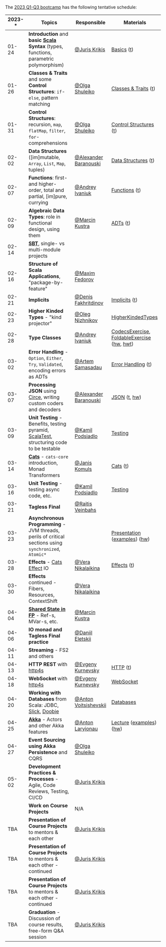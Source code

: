 The [2023 Q1-Q3 bootcamp](https://scala-bootcamp.evolution.com/) has the following tentative schedule:

| 2023-* | Topics                                                                                                                      | Responsible                                             | Materials                                                                                                                                                                                                                                                                                                                                                                      |
|--------|-----------------------------------------------------------------------------------------------------------------------------|---------------------------------------------------------|--------------------------------------------------------------------------------------------------------------------------------------------------------------------------------------------------------------------------------------------------------------------------------------------------------------------------------------------------------------------------------|
| 01-24  | **Introduction** and **basic [Scala](https://www.scala-lang.org/) Syntax** (types, functions, parametric polymorphism)      | [@Juris Krikis](https://github.com/jurisk)              | [Basics](src/main/scala/com/evolutiongaming/bootcamp/basics/Basics.scala) ([t](src/test/scala/com/evolutiongaming/bootcamp/basics/BasicsSpec.scala))                                                                                                                                                                                                                           |
| 01-26  | **Classes & Traits** and some **Control Structures**: `if`-`else`, pattern matching                                         | [@Olga Shuleiko](https://github.com/olga-shuleyko)      | [Classes & Traits](src/main/scala/com/evolutiongaming/bootcamp/basics/ClassesAndTraits.scala) ([t](src/test/scala/com/evolutiongaming/bootcamp/basics/ClassesAndTraitsSpec.scala))                                                                                                                                                                                             |
| 01-31  | **Control Structures**: recursion, `map`, `flatMap`, `filter`, `for`-comprehensions                                         | [@Olga Shuleiko](https://github.com/olga-shuleyko)      | [Control Structures](src/main/scala/com/evolutiongaming/bootcamp/basics/ControlStructures.scala) ([t](src/test/scala/com/evolutiongaming/bootcamp/basics/ControlStructuresSpec.scala))                                                                                                                                                                                         |
| 02-02  | **Data Structures** ([im]mutable, `Array`, `List`, `Map`, tuples)                                                           | [@Alexander Baranouski](https://github.com/alba-s)      | [Data Structures](src/main/scala/com/evolutiongaming/bootcamp/basics/DataStructures.scala) ([t](src/test/scala/com/evolutiongaming/bootcamp/basics/DataStructuresSpec.scala))                                                                                                                                                                                                  |
| 02-07  | **Functions**: first- and higher-order, total and partial, [im]pure, currying                                               | [@Andrey Ivaniuk]( https://github.com/anivaniuk)        | [Functions](src/main/scala/com/evolutiongaming/bootcamp/functions/Functions.scala) ([t](src/test/scala/com/evolutiongaming/bootcamp/functions/FunctionsSpec.scala))                                                                                                                                                                                                            |
| 02-09  | **Algebraic Data Types**: role in functional design, using them                                                             | [@Marcin Kustra](https://github.com/MrKustra94)         | [ADTs](src/main/scala/com/evolutiongaming/bootcamp/adt/AlgebraicDataTypes.scala) ([t](src/test/scala/com/evolutiongaming/bootcamp/adt/AlgebraicDataTypesSpec.scala))                                                                                                                                                                                                           |
| 02-14  | **[SBT](https://www.scala-sbt.org/)**, single- vs multi-module projects                                                     |                                                         |                                                                                                                                                                                                                                                                                                                                                                                |
| 02-16  | **Structure of Scala Applications**, "package-by-feature"                                                                   | [@Maxim Fedorov](https://github.com/efemelar)           |                                                                                                                                                                                                                                                                                                                                                                                |
| 02-21  | **Implicits**                                                                                                               | [@Denis Fakhritdinov](https://github.com/dfakhritdinov) | [Implicits](src/main/scala/com/evolutiongaming/bootcamp/implicits/ImplicitClasses.scala) ([t](src/test/scala/com/evolutiongaming/bootcamp/implicits/ImplicitClassesSpec.scala))                                                                                                                                                                                                |
| 02-23  | **Higher Kinded Types** - "kind projector"                                                                                  | [@Oleg Nizhnikov](https://github.com/Odomontois)        | [HigherKindedTypes](src/main/scala/com/evolutiongaming/bootcamp/typeclass/HigherKindedTypes.scala)                                                                                                                                                                                                                                                                             |
| 02-28  | **Type Classes**                                                                                                            | [@Andrey Ivaniuk]( https://github.com/anivaniuk)        | [CodecsExercise](src/main/scala/com/evolutiongaming/bootcamp/typeclass/CodecsExercise.scala), [FoldableExercise](src/main/scala/com/evolutiongaming/bootcamp/typeclass/FoldableExercise.scala) ([hw](src/main/scala/com/evolutiongaming/bootcamp/typeclass/ImplicitsHomework.scala), [hwt](src/test/scala/com/evolutiongaming/bootcamp/typeclass/ImplicitsHomeworkSpec.scala)) |
| 03-02  | **Error Handling** - `Option`, `Either`, `Try`, `Validated`, encoding errors as ADTs                                        | [@Artem Samasadau](https://github.com/pizzaeueu)        | [Error Handling](src/main/scala/com/evolutiongaming/bootcamp/error_handling/ErrorHandling.scala) ([t](src/test/scala/com/evolutiongaming/bootcamp/error_handling/ErrorHandlingSpec.scala))                                                                                                                                                                                     |
| 03-07  | **Processing JSON** using [Circe](https://circe.github.io/circe/), writing custom coders and decoders                       | [@Alexander Baranouski](https://github.com/alba-s)      | [JSON](src/main/scala/com/evolutiongaming/bootcamp/json/CirceExercises.scala) ([t](src/test/scala/com/evolutiongaming/bootcamp/json/CirceExercisesSpec.scala), [hw](src/test/scala/com/evolutiongaming/bootcamp/json/HomeworkSpec.scala))                                                                                                                                      |
| 03-09  | **Unit Testing** - Benefits, testing pyramid, [ScalaTest](https://www.scalatest.org/), structuring code to be testable      | [@Kamil Podsiadlo](https://github.com/kpodsiad)         | [Testing](src/test/scala/com/evolutiongaming/bootcamp/testing2)                                                                                                                                                                                                                                                                                                                |
| 03-14  | **[Cats](https://typelevel.org/cats/)** - `cats-core` introduction, Monad Transformers                                      | [@Janis Komuls](https://github.com/janiskomuls)         | [Cats](https://github.com/evolution-gaming/scala-bootcamp/tree/master/src/main/scala/com/evolutiongaming/bootcamp/cats/v2) ([t](https://github.com/evolution-gaming/scala-bootcamp/tree/master/src/test/scala/com/evolutiongaming/bootcamp/cats/v2))                                                                                                                           |
| 03-16  | **Unit Testing** - testing async code, etc.                                                                                 | [@Kamil Podsiadlo](https://github.com/kpodsiad)         | [Testing](src/test/scala/com/evolutiongaming/bootcamp/testing2)                                                                                                                                                                                                                                                                                                                |
| 03-21  | **Tagless Final**                                                                                                           | [@Raitis Veinbahs](https://github.com/siers)            |                                                                                                                                                                                                                                                                                                                                                                                |
| 03-23  | **Asynchronous Programming** - JVM threads, perils of critical sections using `synchronized`, `Atomic*`                     |                                                         | [Presentation](presentations/2020-q1-q2/Asynchronous%20programming.pdf) ([examples](src/main/scala/com/evolutiongaming/bootcamp/async/async.scala)) ([hw](src/main/scala/com/evolutiongaming/bootcamp/async/AsyncHomework.scala))                                                                                                                                              |
| 03-28  | **Effects** - [Cats Effect](https://typelevel.org/cats-effect/) IO                                                          | [@Vera Nikalaikina](https://github.com/nikalaikina)     | [Effects](src/main/scala/com/evolutiongaming/bootcamp/effects) ([t](src/test/scala/com/evolutiongaming/bootcamp/effects/EffectsSpec.scala))                                                                                                                                                                                                                                    |
| 03-30  | **Effects** continued - Fibers, Resources, ContextShift                                                                     | [@Vera Nikalaikina](https://github.com/nikalaikina)     |                                                                                                                                                                                                                                                                                                                                                                                |
| 04-04  | **[Shared State in FP](https://typelevel.org/cats-effect/concurrency/basics.html)** - Ref-s, MVar-s, etc.                   | [@Marcin Kustra](https://github.com/MrKustra94)         |                                                                                                                                                                                                                                                                                                                                                                                |
| 04-06  | **IO monad and Tagless Final practice**                                                                                     | [@Daniil Eletskii](https://github.com/zkerriga)         |                                                                                                                                                                                                                                                                                                                                                                                |
| 04-11  | **Streaming** - FS2 and others                                                                                              |                                                         |                                                                                                                                                                                                                                                                                                                                                                                |
| 04-13  | **HTTP REST** with [http4s](https://http4s.org/)                                                                            | [@Evgeny Kurnevsky](https://github.com/kurnevsky)       | [HTTP](src/main/scala/com/evolutiongaming/bootcamp/http/Http.scala) ([t](src/test/scala/com/evolutiongaming/bootcamp/http/HttpSpec.scala))                                                                                                                                                                                                                                     |
| 04-18  | **WebSocket** with [http4s](https://http4s.org/)                                                                            | [@Evgeny Kurnevsky](https://github.com/kurnevsky)       | [WebSocket](src/main/scala/com/evolutiongaming/bootcamp/http/WebSocket.scala)                                                                                                                                                                                                                                                                                                  |
| 04-20  | **Working with Databases** from Scala: JDBC, [Slick](http://scala-slick.org/), [Doobie](https://tpolecat.github.io/doobie/) | [@Anton Voitsishevskii](https://github.com/FunFunFine)  | [Databases](src/main/scala/com/evolutiongaming/bootcamp/db/00%20-%20Introduction.md)                                                                                                                                                                                                                                                                                           |
| 04-25  | **[Akka](https://akka.io/)** - Actors and other Akka features                                                               | [@Anton Laryionau](https://github.com/anton2larionov )  | [Lecture](src/main/scala/com/evolutiongaming/bootcamp/akka/actors/Lecture.md) ([examples](src/main/scala/com/evolutiongaming/bootcamp/akka/actors)) ([hw](src/main/scala/com/evolutiongaming/bootcamp/akka/actors/Homework.md))                                                                                                                                                |
| 04-27  | **Event Sourcing using Akka Persistence** and CQRS                                                                          | [@Olga Shuleiko](https://github.com/olga-shuleyko)      |                                                                                                                                                                                                                                                                                                                                                                                |
| 05-02  | **Development Practices & Processes** - Agile, Code Reviews, Testing, CI/CD                                                 | [@Juris Krikis](https://github.com/jurisk)              |                                                                                                                                                                                                                                                                                                                                                                                |
|        | **Work on Course Projects**                                                                                                 | N/A                                                     |                                                                                                                                                                                                                                                                                                                                                                                |
| TBA    | **Presentation of Course Projects** to mentors & each other                                                                 | [@Juris Krikis](https://github.com/jurisk)              |                                                                                                                                                                                                                                                                                                                                                                                |
| TBA    | **Presentation of Course Projects** to mentors & each other - continued                                                     | [@Juris Krikis](https://github.com/jurisk)              |                                                                                                                                                                                                                                                                                                                                                                                |
| TBA    | **Presentation of Course Projects** to mentors & each other - continued                                                     | [@Juris Krikis](https://github.com/jurisk)              |                                                                                                                                                                                                                                                                                                                                                                                |
| TBA    | **Graduation** - Discussion of course results, free-form Q&A session                                                        | [@Juris Krikis](https://github.com/jurisk)              |                                                                                                                                                                                                                                                                                                                                                                                |
